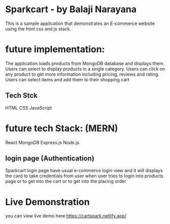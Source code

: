 # Sparkcart - by Balaji Narayana

This is a sample application that demonstrates an E-commerce website using the html css and js stack.

# future implementation:

The application loads products from MongoDB database and displays them. Users can select to display products in a single category. Users can click on any product to get more information including pricing, reviews and rating. Users can select items and add them to their shopping cart

## Tech Stck

HTML
CSS
JavaScript

# future tech Stack: (MERN)

React
MongoDB
Express.js
Node.js

## login page (Authentication)

Sparkcart login page have usual e-commerce login view and it will displays the card to take credentials from user when user tries to login into products page or to get into the cart or to get into the placing order

# Live Demonstration

you can view live demo here:https://cartspark.netlify.app/
